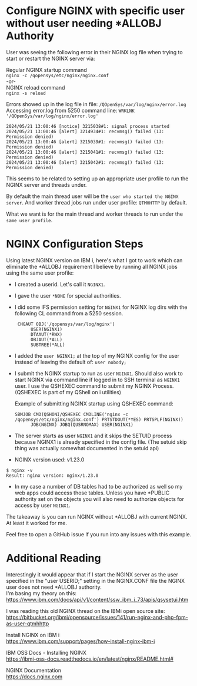 # Configure NGINX with specific user without user needing *ALLOBJ Authority
User was seeing the following error in their NGINX log file when trying to start or restart the NGINX server via:   

Regular NGINX startup command   
```nginx -c /qopensys/etc/nginx/nginx.conf```   
-or-    
NGINX reload command   
```nginx -s reload```

Errors showed up in the log file in file: ```/QOpenSys/var/log/nginx/error.log```    
Accessing error.log from 5250 command line: ```WRKLNK '/QOpenSys/var/log/nginx/error.log'```     
```
2024/05/21 13:00:46 [notice] 3215038#1: signal process started                 
2024/05/21 13:00:46 [alert] 3214934#1: recvmsg() failed (13: Permission denied)
2024/05/21 13:00:46 [alert] 3215039#1: recvmsg() failed (13: Permission denied)
2024/05/21 13:00:46 [alert] 3215041#1: recvmsg() failed (13: Permission denied)
2024/05/21 13:00:46 [alert] 3215042#1: recvmsg() failed (13: Permission denied)
```
This seems to be related to setting up an appropriate user profile to run the NGINX server and threads under. 

By default the main thread user will be the ```user who started the NGINX server```. And worker thread jobs run under user profile: ```QTMHHTTP``` by default.   

What we want is for the main thread and worker threads to run under the ```same user profile```.

# NGINX Configuration Steps
Using latest NGINX version on IBM i, here's what I got to work which can eliminate the *ALLOBJ requirement I believe by running all NGINX jobs using the same user profile:
- I created a userid. Let's call it ```NGINX1```.
- I gave the user ```*NONE``` for special authorities.
- I did some IFS permission setting for ```NGINX1``` for NGINX log dirs with the following CL command from a 5250 session.
  ```
   CHGAUT OBJ('/qopensys/var/log/nginx')  
        USER(NGINX1)                    
        DTAAUT(*RWX)                    
        OBJAUT(*ALL)                    
        SUBTREE(*ALL)
  ```
- I added the ```user NGINX1;``` at the top of my NGINX config for the user instead of leaving the default of: ```user nobody;```   
- I submit the NGINX startup to run as user ```NGINX1```. Should also work to start NGINX via command line if logged in to SSH terminal as ```NGINX1``` user.
  I use the QSHEXEC command to submit my NGINX Process. (QSHEXEC is part of my QShell on i utilities)
  
  Example of submitting NGINX startup using QSHEXEC command:   
  ```
  SBMJOB CMD(QSHONI/QSHEXEC CMDLINE('nginx -c /qopensys/etc/nginx/nginx.conf') PRTSTDOUT(*YES) PRTSPLF(NGINX))   
        JOB(NGINX) JOBQ(QUSRNOMAX) USER(NGINX1)
  ```

- The server starts as user ```NGINX1``` and it skips the SETUID process because NGINX1 is already specified in the config file.
(The setuid skip thing was actually somewhat documented in the setuid api)
- NGINX version used: v1.23.0   
```
$ nginx -v   
Result: nginx version: nginx/1.23.0   
```
- In my case a number of DB tables had to be authorized as well so my web apps could access those tables. Unless you have *PUBLIC authority set on the objects you will also need to authorize objects for access by user ```NGINX1```.
  
The takeaway is you can run NGINX without *ALLOBJ with current NGINX. At least it worked for me.

Feel free to open a GitHub issue if you run into any issues with this example. 

# Additional Reading
Interestingly it would appear that if I start the NGINX server as the user specified in the "user USERID;" setting in the NGINX.CONF file the NGINX user does not need *ALLOBJ authority.   
I'm basing my theory on this:   
https://www.ibm.com/docs/api/v1/content/ssw_ibm_i_73/apis/qsysetui.htm

I was reading this old NGINX thread on the IBMi open source site:   
https://bitbucket.org/ibmi/opensource/issues/141/run-nginx-and-php-fpm-as-user-qtmhhttp   

Install NGINX on IBM i   
https://www.ibm.com/support/pages/how-install-nginx-ibm-i   

IBM OSS Docs - Installing NGINX   
https://ibmi-oss-docs.readthedocs.io/en/latest/nginx/README.html#   

NGINX Documentation   
https://docs.nginx.com      



